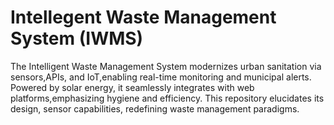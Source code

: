 # Intellegent Waste Management System (IWMS)

The Intelligent Waste Management System modernizes urban sanitation via sensors,APIs, and IoT,enabling real-time monitoring and municipal alerts. 
Powered by solar energy, it seamlessly integrates with web platforms,emphasizing hygiene and efficiency. 
This repository elucidates its design, sensor capabilities, redefining waste management paradigms.
